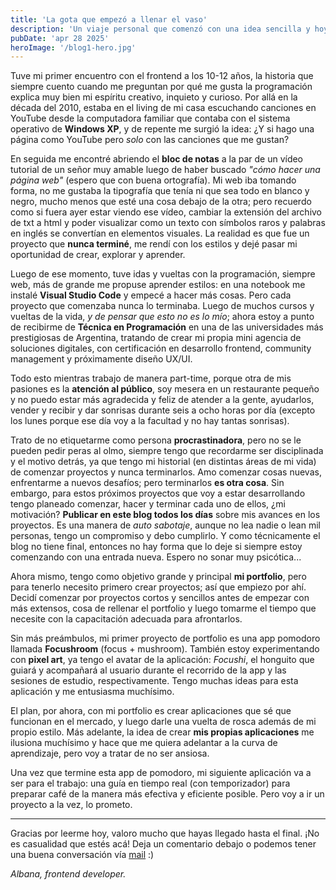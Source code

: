 ```yaml
---
title: 'La gota que empezó a llenar el vaso'
description: 'Un viaje personal que comenzó con una idea sencilla y hoy impulsa mi pasión por crear, aprender y construir mi futuro como desarrolladora.'
pubDate: 'apr 28 2025'
heroImage: '/blog1-hero.jpg'
---
```

Tuve mi primer encuentro con el frontend a los 10-12 años, la historia que siempre cuento cuando me preguntan por qué me gusta la programación explica muy bien mi espíritu creativo, inquieto y curioso. Por allá en la década del 2010, estaba en el living de mi casa escuchando canciones en YouTube desde la computadora familiar que contaba con el sistema operativo de **Windows XP**, y de repente me surgió la idea: ¿Y si hago una página como YouTube pero *solo* con las canciones que me gustan?

En seguida me encontré abriendo el **bloc de notas** a la par de un vídeo tutorial de un señor muy amable luego de haber buscado *"cómo hacer una página web"* (espero que con buena ortografía). Mi web iba tomando forma, no me gustaba la tipografía que tenía ni que sea todo en blanco y negro, mucho menos que esté una cosa debajo de la otra; pero recuerdo como si fuera ayer estar viendo ese vídeo, cambiar la extensión del archivo de txt a html y poder visualizar como un texto con símbolos raros y palabras en inglés se convertían en elementos visuales. La realidad es que fue un proyecto que **nunca terminé**, me rendí con los estilos y dejé pasar mi oportunidad de crear, explorar y aprender.

Luego de ese momento, tuve idas y vueltas con la programación, siempre web, más de grande me propuse aprender estilos: en una notebook me instalé **Visual Studio Code** y empecé a hacer más cosas. Pero cada proyecto que comenzaba nunca lo terminaba. Luego de muchos cursos y vueltas de la vida, *y de pensar que esto no es lo mío*; ahora estoy a punto de recibirme de **Técnica en Programación** en una de las universidades más prestigiosas de Argentina, tratando de crear mi propia mini agencia de soluciones digitales, con certificación en desarrollo frontend, community management y próximamente diseño UX/UI. 

Todo esto mientras trabajo de manera part-time, porque otra de mis pasiones es la **atención al público**, soy mesera en un restaurante pequeño y no puedo estar más agradecida y feliz de atender a la gente, ayudarlos, vender y recibir y dar sonrisas durante seis a ocho horas por día (excepto los lunes porque ese día voy a la facultad y no hay tantas sonrisas).

Trato de no etiquetarme como persona **procrastinadora**, pero no se le pueden pedir peras al olmo, siempre tengo que recordarme ser disciplinada y el motivo detrás, ya que tengo mi historial (en distintas áreas de mi vida) de comenzar proyectos y nunca terminarlos. Amo comenzar cosas nuevas, enfrentarme a nuevos desafíos; pero terminarlos **es otra cosa**. Sin embargo, para estos próximos proyectos que voy a estar desarrollando tengo planeado comenzar, hacer y terminar cada uno de ellos, ¿mi motivación? **Publicar en este blog todos los días** sobre mis avances en los proyectos. Es una manera de *auto sabotaje*, aunque no lea nadie o lean mil personas, tengo un compromiso y debo cumplirlo. Y como técnicamente el blog no tiene final, entonces no hay forma que lo deje si siempre estoy comenzando con una entrada nueva. Espero no sonar muy psicótica...

Ahora mismo, tengo como objetivo grande y principal **mi portfolio**, pero para tenerlo necesito primero crear proyectos; así que empiezo por ahí. Decidí comenzar por proyectos cortos y sencillos antes de empezar con más extensos, cosa de rellenar el portfolio y luego tomarme el tiempo que necesite con la capacitación adecuada para afrontarlos.

Sin más preámbulos, mi primer proyecto de portfolio es una app pomodoro llamada **Focushroom** (focus + mushroom). También estoy experimentando con **pixel art**, ya tengo el avatar de la aplicación: *Focushi*, el honguito que guiará y acompañará al usuario durante el recorrido de la app y las sesiones de estudio, respectivamente. Tengo muchas ideas para esta aplicación y me entusiasma muchísimo.

El plan, por ahora, con mi portfolio es crear aplicaciones que sé que funcionan en el mercado, y luego darle una vuelta de rosca además de mi propio estilo. Más adelante, la idea de crear **mis propias aplicaciones** me ilusiona muchísimo y hace que me quiera adelantar a la curva de aprendizaje, pero voy a tratar de no ser ansiosa.

Una vez que termine esta app de pomodoro, mi siguiente aplicación va a ser para el trabajo: una guía en tiempo real (con temporizador) para preparar café de la manera más efectiva y eficiente posible. Pero voy a ir un proyecto a la vez, lo prometo.

---

Gracias por leerme hoy, valoro mucho que hayas llegado hasta el final. ¡No es casualidad que estés acá! Deja un comentario debajo o podemos tener una buena conversación vía [mail](mailto:melonialbana@gmail.com) :)

*Albana, frontend developer.*